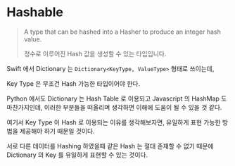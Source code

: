 # Hashable

> A type that can be hashed into a Hasher to produce an integer hash value.
>
> 정수로 이루어진 Hash 값을 생성할 수 있는 타입입니다.

Swift 에서 Dictionary 는 `Dictionary<KeyType, ValueType>` 형태로 쓰이는데,

Key Type 은 무조건 Hash 가능한 타입이어야 한다.

Python 에서도 Dictionary 는 Hash Table 로 이용되고 Javascript 의 HashMap 도 마찬가지인데, 이러한 부분들을 떠올리며 생각하면 이해에 도움이 될 수 있을 것 같다.

여기서 Key Type 이 Hash 로 이용되는 이유를 생각해보자면, 유일하게 표현 가능한 방법을 제공해야 하기 때문일 것이다.

서로 다른 데이터를 Hashing 하였을때 같은 Hash 는 절대 존재할 수 없기 때문에 Dictionary 의 Key 를 유일하게 표현할 수 있는 것이다.

